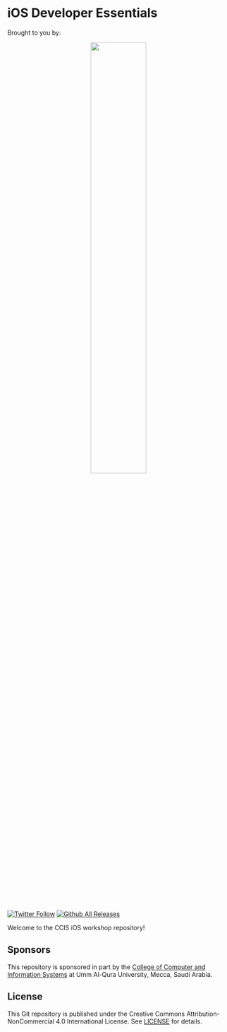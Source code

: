 # iOS Developer Essentials

Brought to you by:
<div align="center"><img src="https://raw.github.com/youldash/iOS/master/Misc/CS%20B.png" width="50%" /></div>

[![Twitter Follow](https://img.shields.io/twitter/follow/youldash.svg?style=social?style=plastic)]()
[![Github All Releases](https://img.shields.io/github/downloads/youldash/iOS/total.svg?style=plastic)]()

Welcome to the CCIS iOS workshop repository!

## Sponsors

This repository is sponsored in part by the [College of Computer and Information Systems](http://cis.uqu.edu.sa/) at Umm Al-Qura University, Mecca, Saudi Arabia.

## License

This Git repository is published under the Creative Commons Attribution-NonCommercial 4.0 International License. See [LICENSE](https://github.com/youldash/iOS/blob/master/LICENSE.md) for details.

